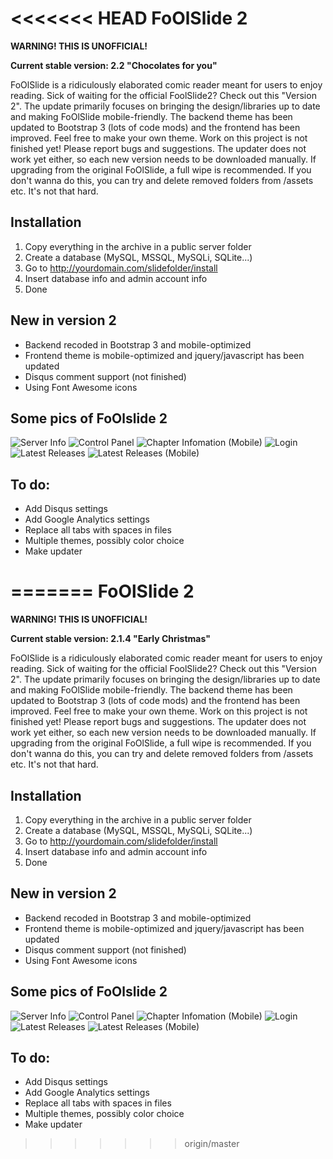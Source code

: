<<<<<<< HEAD
FoOlSlide 2=========__WARNING! THIS IS UNOFFICIAL!____Current stable version: 2.2 "Chocolates for you"__FoOlSlide is a ridiculously elaborated comic reader meant for users to enjoy reading.Sick of waiting for the official FoolSlide2? Check out this "Version 2". The update primarily focuses on bringing the design/libraries up to date and making FoOlSlide mobile-friendly. The backend theme has been updated to Bootstrap 3 (lots of code mods) and the frontend has been improved. Feel free to make your own theme.Work on this project is not finished yet! Please report bugs and suggestions. The updater does not work yet either, so each new version needs to be downloaded manually. If upgrading from the original FoOlSlide, a full wipe is recommended. If you don't wanna do this, you can try and delete removed folders from /assets etc. It's not that hard.Installation------------1.  Copy everything in the archive in a public server folder2.  Create a database (MySQL, MSSQL, MySQLi, SQLite...)3.  Go to http://yourdomain.com/slidefolder/install4.  Insert database info and admin account info5.  DoneNew in version 2-------------  Backend recoded in Bootstrap 3 and mobile-optimized-  Frontend theme is mobile-optimized and jquery/javascript has been updated-  Disqus comment support (not finished)-  Using Font Awesome iconsSome pics of FoOlslide 2------------![Server Info](http://i.imgur.com/eKwkMj9.png)![Control Panel](http://i.imgur.com/hIMMKgZ.png)![Chapter Infomation (Mobile)](http://i.imgur.com/mVT47ed.png)![Login](http://i.imgur.com/ycPlBEs.png)![Latest Releases](http://i.imgur.com/FCpvUpR.png)![Latest Releases (Mobile)](http://i.imgur.com/4Ud6rXU.png)To do:------------- Add Disqus settings- Add Google Analytics settings- Replace all tabs with spaces in files- Multiple themes, possibly color choice- Make updater
=======
FoOlSlide 2
=========
__WARNING! THIS IS UNOFFICIAL!__

__Current stable version: 2.1.4 "Early Christmas"__

FoOlSlide is a ridiculously elaborated comic reader meant for users to enjoy reading.
Sick of waiting for the official FoolSlide2? Check out this "Version 2". The update primarily focuses on bringing the design/libraries up to date and making FoOlSlide mobile-friendly. The backend theme has been updated to Bootstrap 3 (lots of code mods) and the frontend has been improved. Feel free to make your own theme.
Work on this project is not finished yet! Please report bugs and suggestions. The updater does not work yet either, so each new version needs to be downloaded manually. If upgrading from the original FoOlSlide, a full wipe is recommended. If you don't wanna do this, you can try and delete removed folders from /assets etc. It's not that hard.

Installation
------------
1.  Copy everything in the archive in a public server folder
2.  Create a database (MySQL, MSSQL, MySQLi, SQLite...)
3.  Go to http://yourdomain.com/slidefolder/install
4.  Insert database info and admin account info
5.  Done

New in version 2
------------
-  Backend recoded in Bootstrap 3 and mobile-optimized
-  Frontend theme is mobile-optimized and jquery/javascript has been updated
-  Disqus comment support (not finished)
-  Using Font Awesome icons

Some pics of FoOlslide 2
------------
![Server Info](http://i.imgur.com/eKwkMj9.png)
![Control Panel](http://i.imgur.com/hIMMKgZ.png)
![Chapter Infomation (Mobile)](http://i.imgur.com/mVT47ed.png)
![Login](http://i.imgur.com/ycPlBEs.png)
![Latest Releases](http://i.imgur.com/FCpvUpR.png)
![Latest Releases (Mobile)](http://i.imgur.com/4Ud6rXU.png)


To do:
------------
- Add Disqus settings
- Add Google Analytics settings
- Replace all tabs with spaces in files
- Multiple themes, possibly color choice
- Make updater
>>>>>>> origin/master
